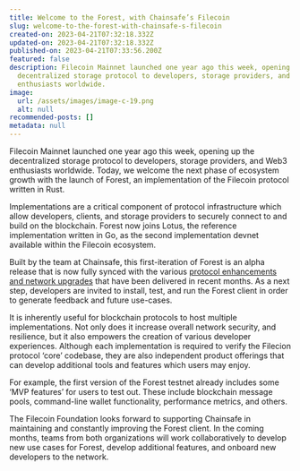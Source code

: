 ```yaml
---
title: Welcome to the Forest, with Chainsafe’s Filecoin
slug: welcome-to-the-forest-with-chainsafe-s-filecoin
created-on: 2023-04-21T07:32:18.332Z
updated-on: 2023-04-21T07:32:18.332Z
published-on: 2023-04-21T07:33:56.200Z
featured: false
description: Filecoin Mainnet launched one year ago this week, opening up the
  decentralized storage protocol to developers, storage providers, and Web3
  enthusiasts worldwide.
image:
  url: /assets/images/image-c-19.png
  alt: null
recommended-posts: []
metadata: null
---
```


Filecoin Mainnet launched one year ago this week, opening up the decentralized storage protocol to developers, storage providers, and Web3 enthusiasts worldwide. Today, we welcome the next phase of ecosystem growth with the launch of Forest, an implementation of the Filecoin protocol written in Rust.

Implementations are a critical component of protocol infrastructure which allow developers, clients, and storage providers to securely connect to and build on the blockchain. Forest now joins Lotus, the reference implementation written in Go, as the second implementation devnet available within the Filecoin ecosystem.

Built by the team at Chainsafe, this first-iteration of Forest is an alpha release that is now fully synced with the various [protocol enhancements and network upgrades](https://fil.org/fips/) that have been delivered in recent months. As a next step, developers are invited to install, test, and run the Forest client in order to generate feedback and future use-cases.

It is inherently useful for blockchain protocols to host multiple implementations. Not only does it increase overall network security, and resilience, but it also empowers the creation of various developer experiences. Although each implementation is required to verify the Filecion protocol ‘core’ codebase, they are also independent product offerings that can develop additional tools and features which users may enjoy.

For example, the first version of the Forest testnet already includes some ‘MVP features’ for users to test out. These include blockchain message pools, command-line wallet functionality, performance metrics, and others.

The Filecoin Foundation looks forward to supporting Chainsafe in maintaining and constantly improving the Forest client. In the coming months, teams from both organizations will work collaboratively to develop new use cases for Forest, develop additional features, and onboard new developers to the network.
